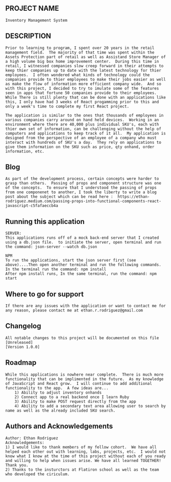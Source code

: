
## PROJECT NAME
    Inventory Management System

## DESCRIPTION
    Prior to learning to program, I spent over 20 years in the retail management field.  The majority of that time was spent within the Assets Protection part of retail as well as Assistand Store Manager of a high volume big box home improvement center.  During this time in retail, I witnessed companies slow creep forward in their attempts to keep thier companies up to date with the latest technology for thier employees.  I often wondered what kinds of technology could the companies provide to thier employees to make their jobs easier as well as make the flow of information more efficient company wide.  And so with this project, I decided to try to imulate some of the features seen in apps that fortune 50 companies provide to their employees.  While There is still plenty that can be done with an applications like this, I only have had 3 weeks of React progamming prior to this and only a week's time to complete my first React project.

    The application is similar to the ones that thousands of employees in various companies carry around on hand held devices.  Working in an environment where there are 40,000 plus individual SKU's, each with thier own set of information, can be challenging without the help of computers and applications to keep track of it all.  My application is designed from the perspective of an employee of a company who must interact with hundreds of SKU's a day.  They rely on applications to give them information on the SKU such as price, qty onhand, order information, etc.  

## Blog
    As part of the development process, certain concepts were harder to grasp than others.  Passing of props and component structure was one of the concepts.  To ensure that I understood the passing of props from one componenet to another, I took the liberty to write a blog post about the subject which can be read here :  https://ethan-rodriguez.medium.com/passing-props-into-functional-components-react-javascript-c5fafaeccb4a

## Running this application
    SERVER:
    This applications runs off of a mock back-end server that I created using a db.json file.  to initiate the server, open terminal and run the command: json-server --watch db.json

    NPM
    To run the applications, start the json server first (see above)....Then open another terminal and run the following commands.  
    In the terminal run the command: npm install
    After npm install runs, In the same terminal, run the command: npm start

## Where to go for support
    If there are any issues with the application or want to contact me for any reason, please contact me at ethan.r.rodriguez@gmail.com

## Changelog
    All notable changes to this project will be documented on this file
    [Unreleased]
    [Version 1.0.0]

## Roadmap
    While this applications is nowhere near complete.  There is much more functionality that can be implimented in the future.  As my knowledge of JavaScript and React grow.  I will continue to add additional functionality to the app.  A few ideas are...
        1) Ability to adjust inventory onhands
        2) Connect app to a real backend once I learn Ruby
        3) Ability to make POST request directly from the app
        4) Ability to add a secondary text area allowing user to search by name as well as the already included SKU search.

## Authors and Acknowledgements
    Author: Ethan Rodriguez
    Acknowledgements:  
    1) I would like to thank members of my fellow cohort.  We have all helped each other out with learning, labs, projects, etc.  I would not know what I know at the time of this project without each of you ready and willing to help when issues arise. We have all learned TOGETHER!  Thank you.
    2) Thanks to the insturctors at Flatiron school as well as the team who developed the ciriculum.



